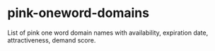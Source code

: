 # pink-oneword-domains
List of pink one word domain names with availability, expiration date, attractiveness, demand score.
